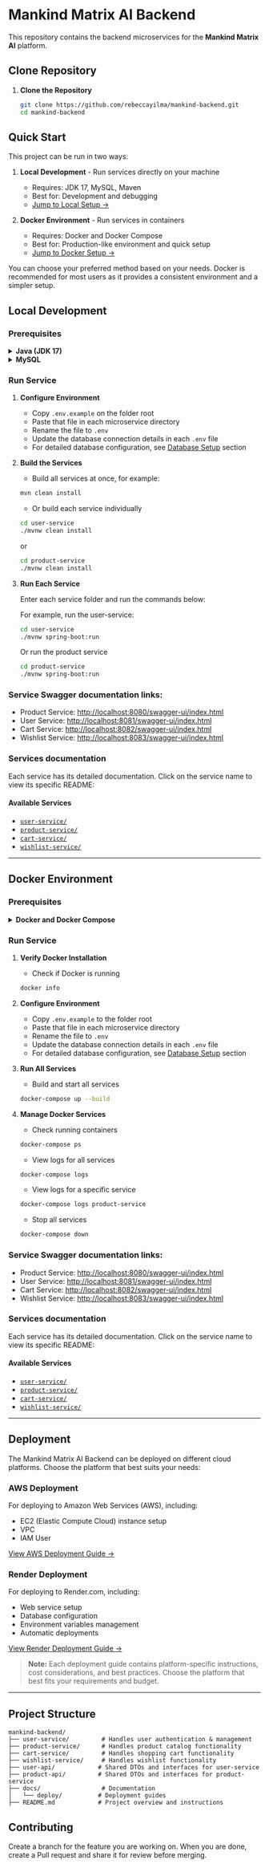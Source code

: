 # Mankind Matrix AI Backend

This repository contains the backend microservices for the **Mankind Matrix AI** platform.

## Clone Repository

1. **Clone the Repository**
   ```bash
   git clone https://github.com/rebeccayilma/mankind-backend.git
   cd mankind-backend
   ```

## Quick Start

This project can be run in two ways:

1. **Local Development** - Run services directly on your machine
   - Requires: JDK 17, MySQL, Maven
   - Best for: Development and debugging
   - [Jump to Local Setup →](#local-development)

2. **Docker Environment** - Run services in containers
   - Requires: Docker and Docker Compose
   - Best for: Production-like environment and quick setup
   - [Jump to Docker Setup →](#docker-environment)

You can choose your preferred method based on your needs. Docker is recommended for most users as it provides a consistent environment and a simpler setup.

## Local Development

### Prerequisites
   <details>
   <summary><b>Java (JDK 17) </b></summary>
      
      #### macOS
         - Install Homebrew (if not already installed)
         ```bash
         /bin/bash -c "$(curl -fsSL https://raw.githubusercontent.com/Homebrew/install/HEAD/install.sh)"
         ```
         - Install Java
         ```bash
         brew install openjdk@17
         ```
         - Create Java symlink
         ```bash
         sudo ln -sfn $(brew --prefix)/opt/openjdk@17/libexec/openjdk.jdk /Library/Java/JavaVirtualMachines/openjdk-17.jdk
         ```
      
      #### Windows
      1. Download OpenJDK 17 from [Adoptium](https://adoptium.net/)
      2. Run the installer
      3. Configure environment: Set JAVA_HOME in System Environment Variables
      
      #### Linux (Ubuntu/Debian)
      ```bash
      sudo apt update
      sudo apt install openjdk-17-jdk
      ```
   </details>

   <details>
   <summary><b>MySQL</b></summary>
   
   #### macOS
   ```bash
   brew install mysql
   brew services start mysql
   ```
   
   #### Windows
   1. Download MySQL Installer from [MySQL Website](https://dev.mysql.com/downloads/installer/)
   2. Choose "Server only" or "Custom" installation type
   3. Follow the setup wizard
   
   #### Linux (Ubuntu/Debian)
   ```bash
   sudo apt install mysql-server
   ```
   </details>

### Run Service

1. **Configure Environment**
   - Copy `.env.example` on the folder root
   - Paste that file in each microservice directory
   - Rename the file to `.env`
   - Update the database connection details in each `.env` file
   - For detailed database configuration, see [Database Setup](#database-setup) section

2. **Build the Services**
   
   - Build all services at once, for example:
   ```bash
   mvn clean install
    ```
   - Or build each service individually
   ```bash
   cd user-service
   ./mvnw clean install
   ```
   or 

   ```bash
   cd product-service
   ./mvnw clean install
   ```

4. **Run Each Service**

   Enter each service folder and run the commands below:

   For example, run the user-service:

   ```bash
   cd user-service
   ./mvnw spring-boot:run
   ```
   Or run the product service
   ```bash
   cd product-service
   ./mvnw spring-boot:run
   ```

### Service Swagger documentation links:
- Product Service: [http://localhost:8080/swagger-ui/index.html](http://localhost:8080/swagger-ui/index.html)
- User Service: [http://localhost:8081/swagger-ui/index.html](http://localhost:8081/swagger-ui/index.html)
- Cart Service: [http://localhost:8082/swagger-ui/index.html](http://localhost:8082/swagger-ui/index.html)
- Wishlist Service: [http://localhost:8083/swagger-ui/index.html](http://localhost:8083/swagger-ui/index.html)

### Services documentation

Each service has its detailed documentation. Click on the service name to view its specific README:

#### Available Services
- [`user-service/`](user-service/README.md)
- [`product-service/`](product-service/README.md)
- [`cart-service/`](cart-service/README.md)
- [`wishlist-service/`](wishlist-service/README.md)

------------

## Docker Environment
### Prerequisites
   <details>
   <summary><b>Docker and Docker Compose</b></summary>
   
   #### macOS
   1. Install Docker Desktop for Mac
      - Download from [Docker's official website](https://www.docker.com/products/docker-desktop)
      - Docker Desktop includes both Docker Engine and Docker Compose
      - Follow the installation wizard
   
   #### Windows
   1. Install Docker Desktop for Windows
      - Download from [Docker's official website](https://www.docker.com/products/docker-desktop)
      - Ensure WSL 2 is installed (Docker Desktop will prompt if not)
      - Docker Desktop includes both Docker Engine and Docker Compose
      - Follow the installation wizard
   
   #### Linux (Ubuntu/Debian)
   ```bash
   # Update package index
   sudo apt-get update
   
   # Install prerequisites
   sudo apt-get install \
       ca-certificates \
       curl \
       gnupg \
       lsb-release
   
   # Add Docker's official GPG key
   sudo mkdir -p /etc/apt/keyrings
   curl -fsSL https://download.docker.com/linux/ubuntu/gpg | sudo gpg --dearmor -o /etc/apt/keyrings/docker.gpg
   
   # Set up the repository
   echo \
     "deb [arch=$(dpkg --print-architecture) signed-by=/etc/apt/keyrings/docker.gpg] https://download.docker.com/linux/ubuntu \
     $(lsb_release -cs) stable" | sudo tee /etc/apt/sources.list.d/docker.list > /dev/null
   
   # Install Docker Engine and Docker Compose
   sudo apt-get update
   sudo apt-get install docker-ce docker-ce-cli containerd.io docker-compose-plugin
   ```
   </details>
   
### Run Service

1. **Verify Docker Installation**
   - Check if Docker is running
   ```bash
   docker info
   ```
2. **Configure Environment**
   - Copy `.env.example` to the folder root
   - Paste that file in each microservice directory
   - Rename the file to `.env`
   - Update the database connection details in each `.env` file
   - For detailed database configuration, see [Database Setup](#database-setup) section

3. **Run All Services**
   - Build and start all services
   ```bash
   docker-compose up --build
   ```

4. **Manage Docker Services**
   - Check running containers
   ```bash
   docker-compose ps
   ```
   
   - View logs for all services
   ```bash
   docker-compose logs
    ```
   
   - View logs for a specific service
   ```bash
   docker-compose logs product-service
    ```
   
   - Stop all services
   ```bash
   docker-compose down
   ```

### Service Swagger documentation links:
- Product Service: [http://localhost:8080/swagger-ui/index.html](http://localhost:8080/swagger-ui/index.html)
- User Service: [http://localhost:8081/swagger-ui/index.html](http://localhost:8081/swagger-ui/index.html)
- Cart Service: [http://localhost:8082/swagger-ui/index.html](http://localhost:8082/swagger-ui/index.html)
- Wishlist Service: [http://localhost:8083/swagger-ui/index.html](http://localhost:8083/swagger-ui/index.html)


### Services documentation

Each service has its detailed documentation. Click on the service name to view its specific README:

#### Available Services
- [`user-service/`](user-service/README.md)
- [`product-service/`](product-service/README.md)
- [`cart-service/`](cart-service/README.md)
- [`wishlist-service/`](wishlist-service/README.md)

------------------

## Deployment

The Mankind Matrix AI Backend can be deployed on different cloud platforms. Choose the platform that best suits your needs:

### AWS Deployment
For deploying to Amazon Web Services (AWS), including:
- EC2 (Elastic Compute Cloud) instance setup
- VPC
- IAM User

[View AWS Deployment Guide →](docs/deploy/AWS-DEPLOY.md)

### Render Deployment
For deploying to Render.com, including:
- Web service setup
- Database configuration
- Environment variables management
- Automatic deployments

[View Render Deployment Guide →](docs/deploy/RENDER-DEPLOY.md)

> **Note:** Each deployment guide contains platform-specific instructions, cost considerations, and best practices. Choose the platform that best fits your requirements and budget.


------------------
## Project Structure

```
mankind-backend/
├── user-service/         # Handles user authentication & management
├── product-service/      # Handles product catalog functionality
├── cart-service/         # Handles shopping cart functionality
├── wishlist-service/     # Handles wishlist functionality
├── user-api/            # Shared DTOs and interfaces for user-service
├── product-api/         # Shared DTOs and interfaces for product-service
├── docs/                 # Documentation
│   └── deploy/          # Deployment guides
├── README.md            # Project overview and instructions
```

## Contributing

Create a branch for the feature you are working on. When you are done, create a Pull request and share it for review before merging.

